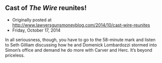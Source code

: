 ## Cast of <em>The Wire</em> reunites!

 * Originally posted at http://www.lawyersgunsmoneyblog.com/2014/10/cast-wire-reunites
 * Friday, October 17, 2014

In all seriousness, though, you have to go to the 58-minute mark and listen to Seth Gilliam discussing how he and Domenick Lombardozzi stormed into Simon’s office and demand he do more with Carver and Herc. It’s beyond priceless.